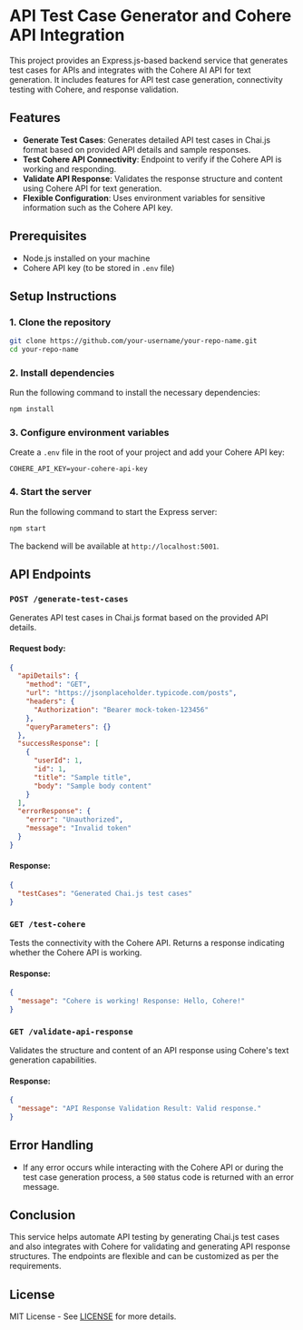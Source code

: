 
# API Test Case Generator and Cohere API Integration

This project provides an Express.js-based backend service that generates test cases for APIs and integrates with the Cohere AI API for text generation. It includes features for API test case generation, connectivity testing with Cohere, and response validation.

## Features

- **Generate Test Cases**: Generates detailed API test cases in Chai.js format based on provided API details and sample responses.
- **Test Cohere API Connectivity**: Endpoint to verify if the Cohere API is working and responding.
- **Validate API Response**: Validates the response structure and content using Cohere API for text generation.
- **Flexible Configuration**: Uses environment variables for sensitive information such as the Cohere API key.

## Prerequisites

- Node.js installed on your machine
- Cohere API key (to be stored in `.env` file)

## Setup Instructions

### 1. Clone the repository

```bash
git clone https://github.com/your-username/your-repo-name.git
cd your-repo-name
```

### 2. Install dependencies

Run the following command to install the necessary dependencies:

```bash
npm install
```

### 3. Configure environment variables

Create a `.env` file in the root of your project and add your Cohere API key:

```
COHERE_API_KEY=your-cohere-api-key
```

### 4. Start the server

Run the following command to start the Express server:

```bash
npm start
```

The backend will be available at `http://localhost:5001`.

## API Endpoints

### `POST /generate-test-cases`

Generates API test cases in Chai.js format based on the provided API details.

#### Request body:

```json
{
  "apiDetails": {
    "method": "GET",
    "url": "https://jsonplaceholder.typicode.com/posts",
    "headers": {
      "Authorization": "Bearer mock-token-123456"
    },
    "queryParameters": {}
  },
  "successResponse": [
    {
      "userId": 1,
      "id": 1,
      "title": "Sample title",
      "body": "Sample body content"
    }
  ],
  "errorResponse": {
    "error": "Unauthorized",
    "message": "Invalid token"
  }
}
```

#### Response:

```json
{
  "testCases": "Generated Chai.js test cases"
}
```

### `GET /test-cohere`

Tests the connectivity with the Cohere API. Returns a response indicating whether the Cohere API is working.

#### Response:

```json
{
  "message": "Cohere is working! Response: Hello, Cohere!"
}
```

### `GET /validate-api-response`

Validates the structure and content of an API response using Cohere's text generation capabilities.

#### Response:

```json
{
  "message": "API Response Validation Result: Valid response."
}
```

## Error Handling

- If any error occurs while interacting with the Cohere API or during the test case generation process, a `500` status code is returned with an error message.

## Conclusion

This service helps automate API testing by generating Chai.js test cases and also integrates with Cohere for validating and generating API response structures. The endpoints are flexible and can be customized as per the requirements.

## License

MIT License - See [LICENSE](LICENSE) for more details.
